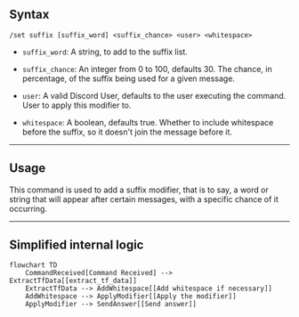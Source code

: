 ## Syntax
`/set suffix [suffix_word] <suffix_chance> <user> <whitespace>`

- `suffix_word`: A string, to add to the suffix list.

- `suffix_chance`: An integer from 0 to 100, defaults 30. The chance, in percentage,
                   of the suffix being used for a given message.

- `user`: A valid Discord User, defaults to the user executing the command. User to
          apply this modifier to.

- `whitespace`: A boolean, defaults true. Whether to include whitespace before the
                suffix, so it doesn't join the message before it.

---

## Usage
This command is used to add a suffix modifier, that is to say, a word or string that
will appear after certain messages, with a specific chance of it occurring.

---

## Simplified internal logic
```mermaid
flowchart TD
    CommandReceived[Command Received] --> ExtractTfData[[extract_tf_data]]
    ExtractTfData --> AddWhitespace[[Add whitespace if necessary]]
    AddWhitespace --> ApplyModifier[[Apply the modifier]]
    ApplyModifier --> SendAnswer[[Send answer]]
```